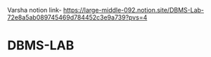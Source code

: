 Varsha notion link-  https://large-middle-092.notion.site/DBMS-Lab-72e8a5ab089745469d784452c3e9a739?pvs=4
# DBMS-LAB
